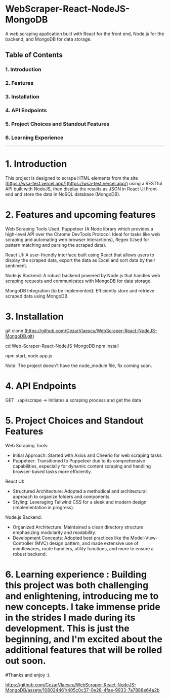 # WebScraper-React-NodeJS-MongoDB

A web scraping application built with React for the front end, Node.js for the backend, and MongoDB for data storage.

## Table of Contents

### 1. Introduction
### 2. Features
### 3. Installation
### 4. API Endpoints
### 5. Project Choices and Standout Features
### 6. Learning Experience

**************************************

# 1. Introduction

This project is designed to scrape HTML elements from the site [https://wsa-test.vercel.app/](https://wsa-test.vercel.app/) using a RESTful API built with NodeJS, then display the results as JSON in React UI Front-end and store the data in NoSQL database (MongoDB).

# 2. Features and upcoming features

Web Scraping Tools Used: Puppeteer (A Node library which provides a high-level API over the Chrome DevTools Protocol. Ideal for tasks like web scraping and automating web browser interactions), Regex (Used for pattern matching and parsing the scraped data).

React UI: A user-friendly interface built using React that allows users to display the scraped data, export the data as Excel and sort data by their sentiment.

Node.js Backend: A robust backend powered by Node.js that handles web scraping requests and communicates with MongoDB for data storage.

MongoDB Integration (to be implemented): Efficiently store and retrieve scraped data using MongoDB.

# 3. Installation

git clone [(https://github.com/CezarVlaescu/WebScraper-React-NodeJS-MongoDB.git)](https://github.com/CezarVlaescu/WebScraper-React-NodeJS-MongoDB.git)

cd Web-Scraper-React-NodeJS-MongoDB
npm install

npm start, node app.js

Note: The project doesn't have the node_module file, fix coming soon.

# 4. API Endpoints

GET	: /api/scrape	-> Initiates a scraping process and get the data

# 5. Project Choices and Standout Features

Web Scraping Tools:
* Initial Approach: Started with Axios and Cheerio for web scraping tasks.
* Puppeteer: Transitioned to Puppeteer due to its comprehensive capabilities, especially for dynamic content scraping and handling browser-based tasks more efficiently.

React UI:
* Structured Architecture: Adopted a methodical and architectural approach to organize folders and components.
* Styling: Leveraging Tailwind CSS for a sleek and modern design (implementation in progress).

Node.js Backend:
* Organized Architecture: Maintained a clean directory structure emphasizing modularity and readability.
* Development Concepts: Adopted best practices like the Model-View-Controller (MVC) design pattern, and made extensive use of middlewares, route handlers, utility functions, and more to ensure a robust backend.

# 6. Learning experience : Building this project was both challenging and enlightening, introducing me to new concepts. I take immense pride in the strides I made during its development. This is just the beginning, and I'm excited about the additional features that will be rolled out soon.

#Thanks and enjoy :). 

https://github.com/CezarVlaescu/WebScraper-React-NodeJS-MongoDB/assets/108024461/405c0c37-0e28-4fae-9933-7a7888e64a2b

